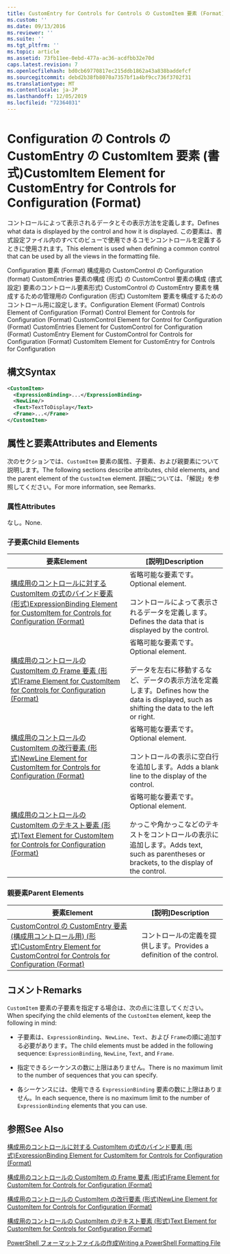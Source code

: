 ```yaml
---
title: CustomEntry for Controls for Controls の CustomItem 要素 (Format) |Microsoft Docs
ms.custom: ''
ms.date: 09/13/2016
ms.reviewer: ''
ms.suite: ''
ms.tgt_pltfrm: ''
ms.topic: article
ms.assetid: 73fb11ee-0ebd-477a-ac36-acdfbb32e70d
caps.latest.revision: 7
ms.openlocfilehash: bd0cb69770817ec215ddb1862a43a838baddefcf
ms.sourcegitcommit: debd2b38fb8070a7357bf1a4bf9cc736f3702f31
ms.translationtype: MT
ms.contentlocale: ja-JP
ms.lasthandoff: 12/05/2019
ms.locfileid: "72364031"
---
```

# <a name="customitem-element-for-customentry-for-controls-for-configuration-format"></a><span data-ttu-id="036b4-102">Configuration の Controls の CustomEntry の CustomItem 要素 (書式)</span><span class="sxs-lookup"><span data-stu-id="036b4-102">CustomItem Element for CustomEntry for Controls for Configuration (Format)</span></span>

<span data-ttu-id="036b4-103">コントロールによって表示されるデータとその表示方法を定義します。</span><span class="sxs-lookup"><span data-stu-id="036b4-103">Defines what data is displayed by the control and how it is displayed.</span></span> <span data-ttu-id="036b4-104">この要素は、書式設定ファイル内のすべてのビューで使用できるコモンコントロールを定義するときに使用されます。</span><span class="sxs-lookup"><span data-stu-id="036b4-104">This element is used when defining a common control that can be used by all the views in the formatting file.</span></span>

<span data-ttu-id="036b4-105">Configuration 要素 (Format) 構成用の CustomControl の Configuration (format) CustomEntries 要素の構成 (形式) の CustomControl 要素の構成 (書式設定) 要素のコントロール要素形式) CustomControl の CustomEntry 要素を構成するための管理用の Configuration (形式) CustomItem 要素を構成するためのコントロール用に設定します。</span><span class="sxs-lookup"><span data-stu-id="036b4-105">Configuration Element (Format) Controls Element of Configuration (Format) Control Element for Controls for Configuration (Format) CustomControl Element for Control for Configuration (Format) CustomEntries Element for CustomControl for Configuration (Format) CustomEntry Element for CustomControl for Controls for Configuration (Format) CustomItem Element for CustomEntry for Controls for Configuration</span></span>

## <a name="syntax"></a><span data-ttu-id="036b4-106">構文</span><span class="sxs-lookup"><span data-stu-id="036b4-106">Syntax</span></span>

```xml
<CustomItem>
  <ExpressionBinding>...</ExpressionBinding>
  <NewLine/>
  <Text>TextToDisplay</Text>
  <Frame>...</Frame>
</CustomItem>
```

## <a name="attributes-and-elements"></a><span data-ttu-id="036b4-107">属性と要素</span><span class="sxs-lookup"><span data-stu-id="036b4-107">Attributes and Elements</span></span>

<span data-ttu-id="036b4-108">次のセクションでは、`CustomItem` 要素の属性、子要素、および親要素について説明します。</span><span class="sxs-lookup"><span data-stu-id="036b4-108">The following sections describe attributes, child elements, and the parent element of the `CustomItem` element.</span></span> <span data-ttu-id="036b4-109">詳細については、「解説」を参照してください。</span><span class="sxs-lookup"><span data-stu-id="036b4-109">For more information, see Remarks.</span></span>

### <a name="attributes"></a><span data-ttu-id="036b4-110">属性</span><span class="sxs-lookup"><span data-stu-id="036b4-110">Attributes</span></span>

<span data-ttu-id="036b4-111">なし。</span><span class="sxs-lookup"><span data-stu-id="036b4-111">None.</span></span>

### <a name="child-elements"></a><span data-ttu-id="036b4-112">子要素</span><span class="sxs-lookup"><span data-stu-id="036b4-112">Child Elements</span></span>

|<span data-ttu-id="036b4-113">要素</span><span class="sxs-lookup"><span data-stu-id="036b4-113">Element</span></span>|<span data-ttu-id="036b4-114">[説明]</span><span class="sxs-lookup"><span data-stu-id="036b4-114">Description</span></span>|
|-------------|-----------------|
|[<span data-ttu-id="036b4-115">構成用のコントロールに対する CustomItem の式のバインド要素 (形式)</span><span class="sxs-lookup"><span data-stu-id="036b4-115">ExpressionBinding Element for CustomItem for Controls for Configuration (Format)</span></span>](./expressionbinding-element-for-customitem-for-controls-for-configuration-format.md)|<span data-ttu-id="036b4-116">省略可能な要素です。</span><span class="sxs-lookup"><span data-stu-id="036b4-116">Optional element.</span></span><br /><br /> <span data-ttu-id="036b4-117">コントロールによって表示されるデータを定義します。</span><span class="sxs-lookup"><span data-stu-id="036b4-117">Defines the data that is displayed by the control.</span></span>|
|[<span data-ttu-id="036b4-118">構成用のコントロールの CustomItem の Frame 要素 (形式)</span><span class="sxs-lookup"><span data-stu-id="036b4-118">Frame Element for CustomItem for Controls for Configuration (Format)</span></span>](./frame-element-for-customitem-for-controls-for-configuration-format.md)|<span data-ttu-id="036b4-119">省略可能な要素です。</span><span class="sxs-lookup"><span data-stu-id="036b4-119">Optional element.</span></span><br /><br /> <span data-ttu-id="036b4-120">データを左右に移動するなど、データの表示方法を定義します。</span><span class="sxs-lookup"><span data-stu-id="036b4-120">Defines how the data is displayed, such as shifting the data to the left or right.</span></span>|
|[<span data-ttu-id="036b4-121">構成用のコントロールの CustomItem の改行要素 (形式)</span><span class="sxs-lookup"><span data-stu-id="036b4-121">NewLine Element for CustomItem for Controls for Configuration (Format)</span></span>](./newline-element-for-customitem-for-controls-for-configuration-format.md)|<span data-ttu-id="036b4-122">省略可能な要素です。</span><span class="sxs-lookup"><span data-stu-id="036b4-122">Optional element.</span></span><br /><br /> <span data-ttu-id="036b4-123">コントロールの表示に空白行を追加します。</span><span class="sxs-lookup"><span data-stu-id="036b4-123">Adds a blank line to the display of the control.</span></span>|
|[<span data-ttu-id="036b4-124">構成用のコントロールの CustomItem のテキスト要素 (形式)</span><span class="sxs-lookup"><span data-stu-id="036b4-124">Text Element for CustomItem for Controls for Configuration (Format)</span></span>](./text-element-for-customitem-for-controls-for-configuration-format.md)|<span data-ttu-id="036b4-125">省略可能な要素です。</span><span class="sxs-lookup"><span data-stu-id="036b4-125">Optional element.</span></span><br /><br /> <span data-ttu-id="036b4-126">かっこや角かっこなどのテキストをコントロールの表示に追加します。</span><span class="sxs-lookup"><span data-stu-id="036b4-126">Adds text, such as parentheses or brackets, to the display of the control.</span></span>|

### <a name="parent-elements"></a><span data-ttu-id="036b4-127">親要素</span><span class="sxs-lookup"><span data-stu-id="036b4-127">Parent Elements</span></span>

|<span data-ttu-id="036b4-128">要素</span><span class="sxs-lookup"><span data-stu-id="036b4-128">Element</span></span>|<span data-ttu-id="036b4-129">[説明]</span><span class="sxs-lookup"><span data-stu-id="036b4-129">Description</span></span>|
|-------------|-----------------|
|[<span data-ttu-id="036b4-130">CustomControl の CustomEntry 要素 (構成用コントロール用) (形式)</span><span class="sxs-lookup"><span data-stu-id="036b4-130">CustomEntry Element for CustomControl for Controls for Configuration (Format)</span></span>](./customentry-element-for-customcontrol-for-controls-for-configuration-format.md)|<span data-ttu-id="036b4-131">コントロールの定義を提供します。</span><span class="sxs-lookup"><span data-stu-id="036b4-131">Provides a definition of the control.</span></span>|

## <a name="remarks"></a><span data-ttu-id="036b4-132">コメント</span><span class="sxs-lookup"><span data-stu-id="036b4-132">Remarks</span></span>

<span data-ttu-id="036b4-133">`CustomItem` 要素の子要素を指定する場合は、次の点に注意してください。</span><span class="sxs-lookup"><span data-stu-id="036b4-133">When specifying the child elements of the `CustomItem` element, keep the following in mind:</span></span>

- <span data-ttu-id="036b4-134">子要素は、`ExpressionBinding`、`NewLine`、`Text`、および `Frame`の順に追加する必要があります。</span><span class="sxs-lookup"><span data-stu-id="036b4-134">The child elements must be added in the following sequence: `ExpressionBinding`, `NewLine`, `Text`, and `Frame`.</span></span>

- <span data-ttu-id="036b4-135">指定できるシーケンスの数に上限はありません。</span><span class="sxs-lookup"><span data-stu-id="036b4-135">There is no maximum limit to the number of sequences that you can specify.</span></span>

- <span data-ttu-id="036b4-136">各シーケンスには、使用できる `ExpressionBinding` 要素の数に上限はありません。</span><span class="sxs-lookup"><span data-stu-id="036b4-136">In each sequence, there is no maximum limit to the number of `ExpressionBinding` elements that you can use.</span></span>

## <a name="see-also"></a><span data-ttu-id="036b4-137">参照</span><span class="sxs-lookup"><span data-stu-id="036b4-137">See Also</span></span>

[<span data-ttu-id="036b4-138">構成用のコントロールに対する CustomItem の式のバインド要素 (形式)</span><span class="sxs-lookup"><span data-stu-id="036b4-138">ExpressionBinding Element for CustomItem for Controls for Configuration (Format)</span></span>](./expressionbinding-element-for-customitem-for-controls-for-configuration-format.md)

[<span data-ttu-id="036b4-139">構成用のコントロールの CustomItem の Frame 要素 (形式)</span><span class="sxs-lookup"><span data-stu-id="036b4-139">Frame Element for CustomItem for Controls for Configuration (Format)</span></span>](./frame-element-for-customitem-for-controls-for-configuration-format.md)

[<span data-ttu-id="036b4-140">構成用のコントロールの CustomItem の改行要素 (形式)</span><span class="sxs-lookup"><span data-stu-id="036b4-140">NewLine Element for CustomItem for Controls for Configuration (Format)</span></span>](./newline-element-for-customitem-for-controls-for-configuration-format.md)

[<span data-ttu-id="036b4-141">構成用のコントロールの CustomItem のテキスト要素 (形式)</span><span class="sxs-lookup"><span data-stu-id="036b4-141">Text Element for CustomItem for Controls for Configuration (Format)</span></span>](./text-element-for-customitem-for-controls-for-configuration-format.md)

[<span data-ttu-id="036b4-142">PowerShell フォーマットファイルの作成</span><span class="sxs-lookup"><span data-stu-id="036b4-142">Writing a PowerShell Formatting File</span></span>](./writing-a-powershell-formatting-file.md)
